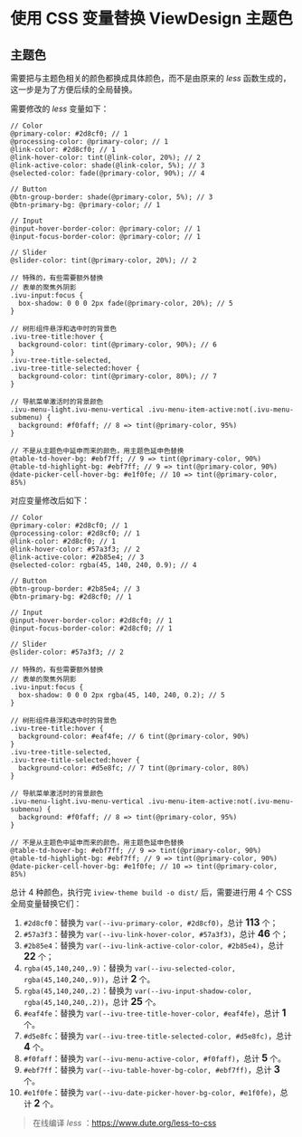 # 使用 CSS 变量替换 ViewDesign 主题色

## 主题色

需要把与主题色相关的颜色都换成具体颜色，而不是由原来的 _less_ 函数生成的，这一步是为了方便后续的全局替换。

需要修改的 _less_ 变量如下：

```less
// Color
@primary-color: #2d8cf0; // 1
@processing-color: @primary-color; // 1
@link-color: #2d8cf0; // 1
@link-hover-color: tint(@link-color, 20%); // 2
@link-active-color: shade(@link-color, 5%); // 3
@selected-color: fade(@primary-color, 90%); // 4

// Button
@btn-group-border: shade(@primary-color, 5%); // 3
@btn-primary-bg: @primary-color; // 1

// Input
@input-hover-border-color: @primary-color; // 1
@input-focus-border-color: @primary-color; // 1

// Slider
@slider-color: tint(@primary-color, 20%); // 2

// 特殊的，有些需要额外替换
// 表单的聚焦外阴影
.ivu-input:focus {
  box-shadow: 0 0 0 2px fade(@primary-color, 20%); // 5
}

// 树形组件悬浮和选中时的背景色
.ivu-tree-title:hover {
  background-color: tint(@primary-color, 90%); // 6
}
.ivu-tree-title-selected,
.ivu-tree-title-selected:hover {
  background-color: tint(@primary-color, 80%); // 7
}

// 导航菜单激活时的背景颜色
.ivu-menu-light.ivu-menu-vertical .ivu-menu-item-active:not(.ivu-menu-submenu) {
  background: #f0faff; // 8 => tint(@primary-color, 95%)
}

// 不是从主题色中延申而来的颜色，用主题色延申色替换
@table-td-hover-bg: #ebf7ff; // 9 => tint(@primary-color, 90%)
@table-td-highlight-bg: #ebf7ff; // 9 => tint(@primary-color, 90%)
@date-picker-cell-hover-bg: #e1f0fe; // 10 => tint(@primary-color, 85%)
```

对应变量修改后如下：

```less
// Color
@primary-color: #2d8cf0; // 1
@processing-color: #2d8cf0; // 1
@link-color: #2d8cf0; // 1
@link-hover-color: #57a3f3; // 2
@link-active-color: #2b85e4; // 3
@selected-color: rgba(45, 140, 240, 0.9); // 4

// Button
@btn-group-border: #2b85e4; // 3
@btn-primary-bg: #2d8cf0; // 1

// Input
@input-hover-border-color: #2d8cf0; // 1
@input-focus-border-color: #2d8cf0; // 1

// Slider
@slider-color: #57a3f3; // 2

// 特殊的，有些需要额外替换
// 表单的聚焦外阴影
.ivu-input:focus {
  box-shadow: 0 0 0 2px rgba(45, 140, 240, 0.2); // 5
}

// 树形组件悬浮和选中时的背景色
.ivu-tree-title:hover {
  background-color: #eaf4fe; // 6 tint(@primary-color, 90%)
}
.ivu-tree-title-selected,
.ivu-tree-title-selected:hover {
  background-color: #d5e8fc; // 7 tint(@primary-color, 80%)
}

// 导航菜单激活时的背景颜色
.ivu-menu-light.ivu-menu-vertical .ivu-menu-item-active:not(.ivu-menu-submenu) {
  background: #f0faff; // 8 => tint(@primary-color, 95%)
}

// 不是从主题色中延申而来的颜色，用主题色延申色替换
@table-td-hover-bg: #ebf7ff; // 9 => tint(@primary-color, 90%)
@table-td-highlight-bg: #ebf7ff; // 9 => tint(@primary-color, 90%)
@date-picker-cell-hover-bg: #e1f0fe; // 10 => tint(@primary-color, 85%)
```

总计 4 种颜色，执行完 `iview-theme build -o dist/` 后，需要进行用 4 个 CSS 全局变量替换它们：

1. `#2d8cf0`：替换为 `var(--ivu-primary-color, #2d8cf0)`，总计 <big>**113**</big> 个；
2. `#57a3f3`：替换为 `var(--ivu-link-hover-color, #57a3f3)`，总计 <big>**46**</big> 个；
3. `#2b85e4`：替换为 `var(--ivu-link-active-color-color, #2b85e4)`，总计 <big>**22**</big> 个；
4. `rgba(45,140,240,.9)`：替换为 `var(--ivu-selected-color, rgba(45,140,240,.9))`，总计 <big>**2**</big> 个。
5. `rgba(45,140,240,.2)`：替换为 `var(--ivu-input-shadow-color, rgba(45,140,240,.2))`，总计 <big>**25**</big> 个。
6. `#eaf4fe`：替换为 `var(--ivu-tree-title-hover-color, #eaf4fe)`，总计 <big>**1**</big> 个。
7. `#d5e8fc`：替换为 `var(--ivu-tree-title-selected-color, #d5e8fc)`，总计 <big>**4**</big> 个。
8. `#f0faff`：替换为 `var(--ivu-menu-active-color, #f0faff)`，总计 <big>**5**</big> 个。
9. `#ebf7ff`：替换为 `var(--ivu-table-hover-bg-color, #ebf7ff)`，总计 <big>**3**</big> 个。
10. `#e1f0fe`：替换为 `var(--ivu-date-picker-hover-bg-color, #e1f0fe)`，总计 <big>**2**</big> 个。

> 在线编译 _less_ ：https://www.dute.org/less-to-css
